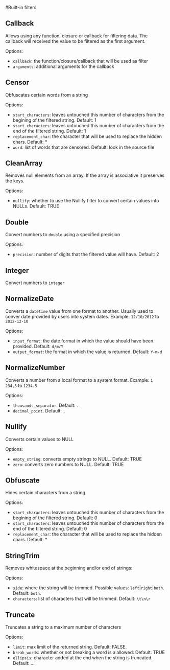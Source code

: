 #Built-in filters

## Callback

Allows using any function, closure or callback for filtering data. The callback will received the value to be filtered as the first argument.

Options:

- `callback`: the function/closure/callback that will be used as filter
- `arguments`: additional arguments for the callback

## Censor

Obfuscates certain words from a string

Options:

- `start_characters`: leaves untouched this number of characters from the begining of the filtered string. Default: 1
- `start_characters`: leaves untouched this number of characters from the end of the filtered string. Default: 1
- `replacement_char`: the character that will be used to replace the hidden chars. Default: *
- `word`: list of words that are censored. Default: look in the source file

## CleanArray

Removes null elements from an array. If the array is associative it preserves the keys.

Options:

- `nullify`: whether to use the Nullify filter to convert certain values into NULLs. Default: TRUE

## Double

Convert numbers to `double` using a specified precision

Options:

- `precision`: number of digits that the filtered value will have. Default: 2

## Integer

Convert numbers to `integer`

## NormalizeDate

Converts a `datetime` value from one format to another. Usually used to conver date provided by users into system dates.
Example: `12/10/2012` to `2012-12-10`

Options:

- `input_format`: the date format in which the value should have been provided. Default: `d/m/Y`
- `output_format`: the format in which the value is returned. Default: `Y-m-d`

## NormalizeNumber

Converts a number from a local format to a system format.
Example: `1 234,5` to `1234.5`

Options:

- `thousands_separator`. Default: `.`
- `decimal_point`. Default: `,`

## Nullify

Converts certain values to NULL

Options:

- `empty_string`: converts empty strings to NULL. Default: TRUE
- `zero`: converts zero numbers to NULL. Default: TRUE

## Obfuscate

Hides certain characters from a string

Options:

- `start_characters`: leaves untouched this number of characters from the begining of the filtered string. Default: 0
- `start_characters`: leaves untouched this number of characters from the end of the filtered string. Default: 0
- `replacement_char`: the character that will be used to replace the hidden chars. Default: *

## StringTrim

Removes whitespace at the beginning and/or end of strings:

Options:

- `side`: where the string will be trimmed. Possible values: `left`|`right`|`both`. Default: `both`.
- `characters`: list of characters that will be trimmed. Default: `\t\n\r `

## Truncate

Truncates a string to a maximum number of characters

Options:

- `limit`: max limit of the returned string. Default: FALSE.
- `break_words`: whether or not breaking a word is a allowed: Default: TRUE
- `ellipsis`: character added at the end when the string is truncated. Default: ...
